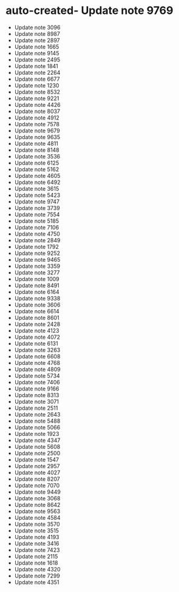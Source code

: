 # auto-created- Update note 9769
- Update note 3096
- Update note 8987
- Update note 2897
- Update note 1665
- Update note 9145
- Update note 2495
- Update note 1841
- Update note 2264
- Update note 6677
- Update note 1230
- Update note 8532
- Update note 9221
- Update note 4426
- Update note 8037
- Update note 4912
- Update note 7578
- Update note 9679
- Update note 9635
- Update note 4811
- Update note 8148
- Update note 3536
- Update note 6125
- Update note 5162
- Update note 4605
- Update note 6492
- Update note 3615
- Update note 5423
- Update note 9747
- Update note 3739
- Update note 7554
- Update note 5185
- Update note 7106
- Update note 4750
- Update note 2849
- Update note 1792
- Update note 9252
- Update note 9465
- Update note 3359
- Update note 3277
- Update note 1009
- Update note 8491
- Update note 6164
- Update note 9338
- Update note 3606
- Update note 6614
- Update note 8601
- Update note 2428
- Update note 4123
- Update note 4072
- Update note 6131
- Update note 3263
- Update note 6608
- Update note 4768
- Update note 4809
- Update note 5734
- Update note 7406
- Update note 9166
- Update note 8313
- Update note 3071
- Update note 2511
- Update note 2643
- Update note 5488
- Update note 5066
- Update note 1923
- Update note 4347
- Update note 5608
- Update note 2500
- Update note 1547
- Update note 2957
- Update note 4027
- Update note 8207
- Update note 7070
- Update note 9449
- Update note 3068
- Update note 8642
- Update note 9563
- Update note 4584
- Update note 3570
- Update note 3515
- Update note 4193
- Update note 3416
- Update note 7423
- Update note 2115
- Update note 1618
- Update note 4320
- Update note 7299
- Update note 4351
